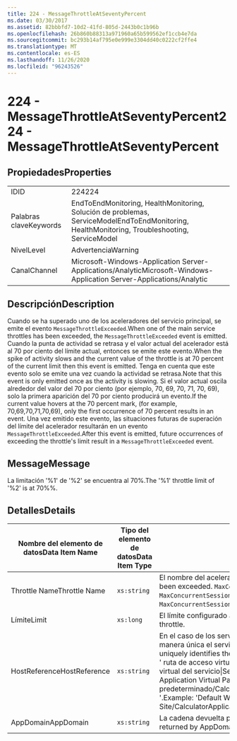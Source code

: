 ```yaml
---
title: 224 - MessageThrottleAtSeventyPercent
ms.date: 03/30/2017
ms.assetid: 82bbbfd7-10d2-41fd-805d-2443b0c1b96b
ms.openlocfilehash: 26b860b88313a971960a65b599562ef1ccb4e7da
ms.sourcegitcommit: bc293b14af795e0e999e3304dd40c0222cf2ffe4
ms.translationtype: MT
ms.contentlocale: es-ES
ms.lasthandoff: 11/26/2020
ms.locfileid: "96243526"
---
```

# <a name="224---messagethrottleatseventypercent"></a><span data-ttu-id="4bd70-102">224 - MessageThrottleAtSeventyPercent</span><span class="sxs-lookup"><span data-stu-id="4bd70-102">224 - MessageThrottleAtSeventyPercent</span></span>

## <a name="properties"></a><span data-ttu-id="4bd70-103">Propiedades</span><span class="sxs-lookup"><span data-stu-id="4bd70-103">Properties</span></span>  
  
|||  
|-|-|  
|<span data-ttu-id="4bd70-104">ID</span><span class="sxs-lookup"><span data-stu-id="4bd70-104">ID</span></span>|<span data-ttu-id="4bd70-105">224</span><span class="sxs-lookup"><span data-stu-id="4bd70-105">224</span></span>|  
|<span data-ttu-id="4bd70-106">Palabras clave</span><span class="sxs-lookup"><span data-stu-id="4bd70-106">Keywords</span></span>|<span data-ttu-id="4bd70-107">EndToEndMonitoring, HealthMonitoring, Solución de problemas, ServiceModel</span><span class="sxs-lookup"><span data-stu-id="4bd70-107">EndToEndMonitoring, HealthMonitoring, Troubleshooting, ServiceModel</span></span>|  
|<span data-ttu-id="4bd70-108">Nivel</span><span class="sxs-lookup"><span data-stu-id="4bd70-108">Level</span></span>|<span data-ttu-id="4bd70-109">Advertencia</span><span class="sxs-lookup"><span data-stu-id="4bd70-109">Warning</span></span>|  
|<span data-ttu-id="4bd70-110">Canal</span><span class="sxs-lookup"><span data-stu-id="4bd70-110">Channel</span></span>|<span data-ttu-id="4bd70-111">Microsoft-Windows-Application Server-Applications/Analytic</span><span class="sxs-lookup"><span data-stu-id="4bd70-111">Microsoft-Windows-Application Server-Applications/Analytic</span></span>|  
  
## <a name="description"></a><span data-ttu-id="4bd70-112">Descripción</span><span class="sxs-lookup"><span data-stu-id="4bd70-112">Description</span></span>  

 <span data-ttu-id="4bd70-113">Cuando se ha superado uno de los aceleradores del servicio principal, se emite el evento `MessageThrottleExceeded`.</span><span class="sxs-lookup"><span data-stu-id="4bd70-113">When one of the main service throttles has been exceeded, the `MessageThrottleExceeded` event is emitted.</span></span> <span data-ttu-id="4bd70-114">Cuando la punta de actividad se retrasa y el valor actual del acelerador está al 70 por ciento del límite actual, entonces se emite este evento.</span><span class="sxs-lookup"><span data-stu-id="4bd70-114">When the spike of activity slows and the current value of the throttle is at 70 percent of the current limit then this event is emitted.</span></span> <span data-ttu-id="4bd70-115">Tenga en cuenta que este evento solo se emite una vez cuando la actividad se retrasa.</span><span class="sxs-lookup"><span data-stu-id="4bd70-115">Note that this event is only emitted once as the activity is slowing.</span></span> <span data-ttu-id="4bd70-116">Si el valor actual oscila alrededor del valor del 70 por ciento (por ejemplo, 70, 69, 70, 71, 70, 69), solo la primera aparición del 70 por ciento producirá un evento.</span><span class="sxs-lookup"><span data-stu-id="4bd70-116">If the current value hovers at the 70 percent mark, (for example, 70,69,70,71,70,69), only the first occurrence of 70 percent results in an event.</span></span> <span data-ttu-id="4bd70-117">Una vez emitido este evento, las situaciones futuras de superación del límite del acelerador resultarán en un evento `MessageThrottleExceeded`.</span><span class="sxs-lookup"><span data-stu-id="4bd70-117">After this event is emitted, future occurrences of exceeding the throttle's limit result in a `MessageThrottleExceeded` event.</span></span>  
  
## <a name="message"></a><span data-ttu-id="4bd70-118">Message</span><span class="sxs-lookup"><span data-stu-id="4bd70-118">Message</span></span>  

 <span data-ttu-id="4bd70-119">La limitación '%1' de '%2' se encuentra al 70%.</span><span class="sxs-lookup"><span data-stu-id="4bd70-119">The '%1' throttle limit of '%2' is at 70%%.</span></span>  
  
## <a name="details"></a><span data-ttu-id="4bd70-120">Detalles</span><span class="sxs-lookup"><span data-stu-id="4bd70-120">Details</span></span>  
  
|<span data-ttu-id="4bd70-121">Nombre del elemento de datos</span><span class="sxs-lookup"><span data-stu-id="4bd70-121">Data Item Name</span></span>|<span data-ttu-id="4bd70-122">Tipo del elemento de datos</span><span class="sxs-lookup"><span data-stu-id="4bd70-122">Data Item Type</span></span>|<span data-ttu-id="4bd70-123">Descripción</span><span class="sxs-lookup"><span data-stu-id="4bd70-123">Description</span></span>|  
|--------------------|--------------------|-----------------|  
|<span data-ttu-id="4bd70-124">Throttle Name</span><span class="sxs-lookup"><span data-stu-id="4bd70-124">Throttle Name</span></span>|`xs:string`|<span data-ttu-id="4bd70-125">El nombre del acelerador que se ha superado.</span><span class="sxs-lookup"><span data-stu-id="4bd70-125">The name of the throttle that has been exceeded.</span></span> <span data-ttu-id="4bd70-126">`MaxConcurrentCalls`, `MaxConcurrentInstances` o `MaxConcurrentSessions`,</span><span class="sxs-lookup"><span data-stu-id="4bd70-126">Either `MaxConcurrentCalls`, `MaxConcurrentInstances`, or `MaxConcurrentSessions`,</span></span>|  
|<span data-ttu-id="4bd70-127">Límite</span><span class="sxs-lookup"><span data-stu-id="4bd70-127">Limit</span></span>|`xs:long`|<span data-ttu-id="4bd70-128">El límite configurado actual del acelerador.</span><span class="sxs-lookup"><span data-stu-id="4bd70-128">The currently configured limit of the throttle.</span></span>|  
|<span data-ttu-id="4bd70-129">HostReference</span><span class="sxs-lookup"><span data-stu-id="4bd70-129">HostReference</span></span>|`xs:string`|<span data-ttu-id="4bd70-130">En el caso de los servicios hospedados en web, este campo identifica de manera única el servicio en la jerarquía web.</span><span class="sxs-lookup"><span data-stu-id="4bd70-130">For Web-hosted services, this field uniquely identifies the service in the Web hierarchy.</span></span> <span data-ttu-id="4bd70-131">Su formato se define como ' ruta de acceso virtual de la aplicación de nombre de sitio web&#124;ruta de acceso virtual del servicio&#124;ServiceName '.</span><span class="sxs-lookup"><span data-stu-id="4bd70-131">Its format is defined as 'Web Site Name Application Virtual Path&#124;Service Virtual Path&#124;ServiceName'.</span></span> <span data-ttu-id="4bd70-132">Ejemplo: ' sitio web predeterminado/CalculatorApplication&#124;/CalculatorService.svc&#124;CalculatorService '.</span><span class="sxs-lookup"><span data-stu-id="4bd70-132">Example: 'Default Web Site/CalculatorApplication&#124;/CalculatorService.svc&#124;CalculatorService'.</span></span>|  
|<span data-ttu-id="4bd70-133">AppDomain</span><span class="sxs-lookup"><span data-stu-id="4bd70-133">AppDomain</span></span>|`xs:string`|<span data-ttu-id="4bd70-134">La cadena devuelta por AppDomain.CurrentDomain.FriendlyName.</span><span class="sxs-lookup"><span data-stu-id="4bd70-134">The string returned by AppDomain.CurrentDomain.FriendlyName.</span></span>|
